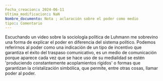 ```yaml
---
Fecha_creacion:: 2024-06-11
Ultima_modificacion:: NaN
Nombre_documento: Nota ; aclaración sobre el poder como medio
tipo:: Comentario
---
```


Escuchando un video sobre la sociología política de Luhmann me sobrevino una forma de explicar el poder en diferencia del sistema político. Podemos referirnos al poder como una indicación de un tipo de incentivo que garantiza el éxito del traspaso comunicativo, es un medio de comunicación porque aparece cada vez que se hace uso de su medialidad se estén 'produciendo constantemente acoplamientos rígidos' o formas que garantizan la cristalización simbólica, que permite, entre otras cosas, llamar poder al poder.    

